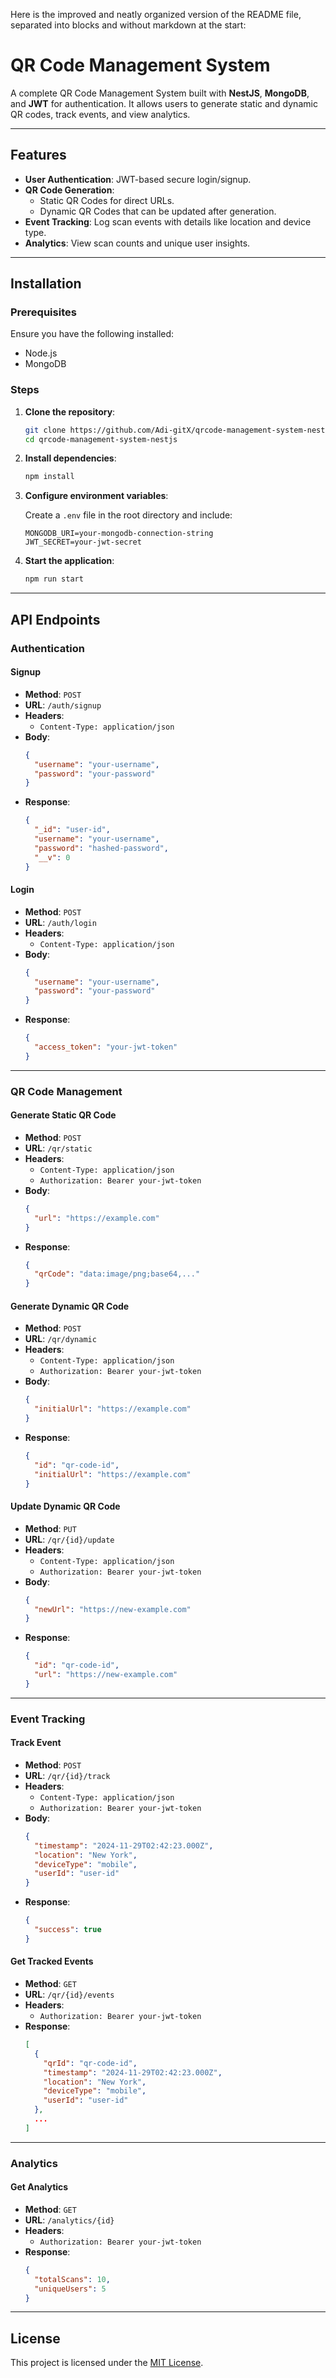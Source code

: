 Here is the improved and neatly organized version of the README file, separated into blocks and without markdown at the start:

# QR Code Management System

A complete QR Code Management System built with **NestJS**, **MongoDB**, and **JWT** for authentication. It allows users to generate static and dynamic QR codes, track events, and view analytics.

---

## Features

- **User Authentication**: JWT-based secure login/signup.
- **QR Code Generation**:
  - Static QR Codes for direct URLs.
  - Dynamic QR Codes that can be updated after generation.
- **Event Tracking**: Log scan events with details like location and device type.
- **Analytics**: View scan counts and unique user insights.

---

## Installation

### Prerequisites

Ensure you have the following installed:
- Node.js
- MongoDB

### Steps

1. **Clone the repository**:

   ```bash
   git clone https://github.com/Adi-gitX/qrcode-management-system-nestjs.git
   cd qrcode-management-system-nestjs
   ```

2. **Install dependencies**:

   ```bash
   npm install
   ```

3. **Configure environment variables**:

   Create a `.env` file in the root directory and include:

   ```env
   MONGODB_URI=your-mongodb-connection-string
   JWT_SECRET=your-jwt-secret
   ```

4. **Start the application**:

   ```bash
   npm run start
   ```

---

## API Endpoints

### Authentication

#### **Signup**
- **Method**: `POST`
- **URL**: `/auth/signup`
- **Headers**:
  - `Content-Type: application/json`
- **Body**:
  ```json
  {
    "username": "your-username",
    "password": "your-password"
  }
  ```
- **Response**:
  ```json
  {
    "_id": "user-id",
    "username": "your-username",
    "password": "hashed-password",
    "__v": 0
  }
  ```

#### **Login**
- **Method**: `POST`
- **URL**: `/auth/login`
- **Headers**:
  - `Content-Type: application/json`
- **Body**:
  ```json
  {
    "username": "your-username",
    "password": "your-password"
  }
  ```
- **Response**:
  ```json
  {
    "access_token": "your-jwt-token"
  }
  ```

---

### QR Code Management

#### **Generate Static QR Code**
- **Method**: `POST`
- **URL**: `/qr/static`
- **Headers**:
  - `Content-Type: application/json`
  - `Authorization: Bearer your-jwt-token`
- **Body**:
  ```json
  {
    "url": "https://example.com"
  }
  ```
- **Response**:
  ```json
  {
    "qrCode": "data:image/png;base64,..."
  }
  ```

#### **Generate Dynamic QR Code**
- **Method**: `POST`
- **URL**: `/qr/dynamic`
- **Headers**:
  - `Content-Type: application/json`
  - `Authorization: Bearer your-jwt-token`
- **Body**:
  ```json
  {
    "initialUrl": "https://example.com"
  }
  ```
- **Response**:
  ```json
  {
    "id": "qr-code-id",
    "initialUrl": "https://example.com"
  }
  ```

#### **Update Dynamic QR Code**
- **Method**: `PUT`
- **URL**: `/qr/{id}/update`
- **Headers**:
  - `Content-Type: application/json`
  - `Authorization: Bearer your-jwt-token`
- **Body**:
  ```json
  {
    "newUrl": "https://new-example.com"
  }
  ```
- **Response**:
  ```json
  {
    "id": "qr-code-id",
    "url": "https://new-example.com"
  }
  ```

---

### Event Tracking

#### **Track Event**
- **Method**: `POST`
- **URL**: `/qr/{id}/track`
- **Headers**:
  - `Content-Type: application/json`
  - `Authorization: Bearer your-jwt-token`
- **Body**:
  ```json
  {
    "timestamp": "2024-11-29T02:42:23.000Z",
    "location": "New York",
    "deviceType": "mobile",
    "userId": "user-id"
  }
  ```
- **Response**:
  ```json
  {
    "success": true
  }
  ```

#### **Get Tracked Events**
- **Method**: `GET`
- **URL**: `/qr/{id}/events`
- **Headers**:
  - `Authorization: Bearer your-jwt-token`
- **Response**:
  ```json
  [
    {
      "qrId": "qr-code-id",
      "timestamp": "2024-11-29T02:42:23.000Z",
      "location": "New York",
      "deviceType": "mobile",
      "userId": "user-id"
    },
    ...
  ]
  ```

---

### Analytics

#### **Get Analytics**
- **Method**: `GET`
- **URL**: `/analytics/{id}`
- **Headers**:
  - `Authorization: Bearer your-jwt-token`
- **Response**:
  ```json
  {
    "totalScans": 10,
    "uniqueUsers": 5
  }
  ```

---

## License

This project is licensed under the [MIT License](LICENSE).
